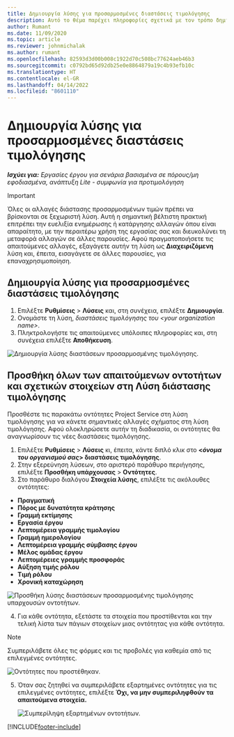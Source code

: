 ```yaml
---
title: Δημιουργία λύσης για προσαρμοσμένες διαστάσεις τιμολόγησης
description: Αυτό το θέμα παρέχει πληροφορίες σχετικά με τον τρόπο δημιουργίας λύσεων για προσαρμοσμένες διαστάσεις τιμολόγησης.
author: Rumant
ms.date: 11/09/2020
ms.topic: article
ms.reviewer: johnmichalak
ms.author: rumant
ms.openlocfilehash: 82593d3d00b008c1922d70c508bc77624aeb46b3
ms.sourcegitcommit: c0792bd65d92db25e0e8864879a19c4b93efb10c
ms.translationtype: HT
ms.contentlocale: el-GR
ms.lasthandoff: 04/14/2022
ms.locfileid: "8601110"
---
```

# <a name="create-a-solution-for-custom-pricing-dimensions"></a>Δημιουργία λύσης για προσαρμοσμένες διαστάσεις τιμολόγησης

 _**Ισχύει για:** Εργασίες έργου για σενάρια βασισμένα σε πόρους/μη εφοδιασμένα, ανάπτυξη Lite - συμφωνία για προτιμολόγηση_ 

>[!IMPORTANT]
>Όλες οι αλλαγές διάστασης προσαρμοσμένων τιμών πρέπει να βρίσκονται σε ξεχωριστή λύση. Αυτή η σημαντική βέλτιστη πρακτική επιτρέπει την ευελιξία ενημέρωσης ή κατάργησης αλλαγών όπου είναι απαραίτητο, με την περαιτέρω χρήση της εργασίας σας και διευκολύνει τη μεταφορά αλλαγών σε άλλες παρουσίες. Αφού πραγματοποιήσετε τις απαιτούμενες αλλαγές, εξαγάγετε αυτήν τη λύση ως **Διαχειριζόμενη** λύση και, έπειτα, εισαγάγετε σε άλλες παρουσίες, για επαναχρησιμοποίηση.

## <a name="create-a-solution-for-custom-pricing-dimensions"></a>Δημιουργία λύσης για προσαρμοσμένες διαστάσεις τιμολόγησης

1.  Επιλέξτε **Ρυθμίσεις** > **Λύσεις** και, στη συνέχεια, επιλέξτε **Δημιουργία**.
2.  Ονομάστε τη λύση, *διαστάσεις τιμολόγησης του \<your organization name\>*.
3. Πληκτρολογήστε τις απαιτούμενες υπόλοιπες πληροφορίες και, στη συνέχεια επιλέξτε **Αποθήκευση**.

  ![Δημιουργία λύσης διαστάσεων προσαρμοσμένης τιμολόγησης.](./media/Creation-of-custom-pricing-dimension-solution.png)
 
## <a name="add-all-required-entities-and-related-components-to-the-pricing-dimension-solution"></a>Προσθήκη όλων των απαιτούμενων οντοτήτων και σχετικών στοιχείων στη Λύση διάστασης τιμολόγησης

Προσθέστε τις παρακάτω οντότητες Project Service στη λύση τιμολόγησης για να κάνετε σημαντικές αλλαγές σχήματος στη λύση τιμολόγησης. Αφού ολοκληρώσετε αυτήν τη διαδικασία, οι οντότητες θα αναγνωρίσουν τις νέες διαστάσεις τιμολόγησης.

1.  Επιλέξτε **Ρυθμίσεις** > **Λύσεις** κι, έπειτα, κάντε διπλό κλικ στο **<*όνομα του οργανισμού σας*> διαστάσεις τιμολόγησης**.
2.  Στην εξερεύνηση λύσεων, στο αριστερό παράθυρο περιήγησης, επιλέξτε **Προσθήκη υπάρχουσας** > **Οντότητες**.
3.  Στο παράθυρο διαλόγου **Στοιχεία λύσης**, επιλέξτε τις ακόλουθες οντότητες:
 
   - **Πραγματική**
   - **Πόρος με δυνατότητα κράτησης**
   - **Γραμμή εκτίμησης**
   - **Εργασία έργου**
   - **Λεπτομέρεια γραμμής τιμολογίου**
   - **Γραμμή ημερολογίου**
   - **Λεπτομέρεια γραμμής σύμβασης έργου**
   - **Μέλος ομάδας έργου**
   - **Λεπτομέρειες γραμμής προσφοράς**
   - **Αύξηση τιμής ρόλου**
   - **Τιμή ρόλου**
   - **Χρονική καταχώρηση**
 
   ![Προσθήκη λύσης διαστάσεων προσαρμοσμένης τιμολόγησης υπαρχουσών οντοτήτων.](./media/Existing-entities-to-PD-solution.png)
 
 4. Για κάθε οντότητα, εξετάστε τα στοιχεία που προστίθενται και την τελική λίστα των πάγιων στοιχείων μιας οντότητας για κάθε οντότητα. 

   >[!NOTE]
   > Συμπεριλάβετε όλες τις φόρμες και τις προβολές για καθεμία από τις επιλεγμένες οντότητες.

  ![Οντότητες που προστέθηκαν.](./media/solution-component-selection.png)


5.  Όταν σας ζητηθεί να συμπεριλάβετε εξαρτημένες οντότητες για τις επιλεγμένες οντότητες, επιλέξτε **Όχι, να μην συμπεριληφθούν τα απαιτούμενα στοιχεία.**

    ![Συμπερίληψη εξαρτημένων οντοτήτων.](./media/Do-not-include-required.png)


[!INCLUDE[footer-include](../includes/footer-banner.md)]
